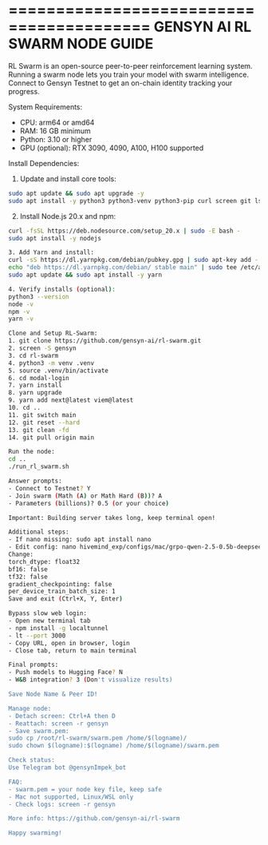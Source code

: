 =========================================
GENSYN AI RL SWARM NODE GUIDE
=========================================

RL Swarm is an open-source peer-to-peer reinforcement learning system.
Running a swarm node lets you train your model with swarm intelligence.
Connect to Gensyn Testnet to get an on-chain identity tracking your progress.

System Requirements:
- CPU: arm64 or amd64
- RAM: 16 GB minimum
- Python: 3.10 or higher
- GPU (optional): RTX 3090, 4090, A100, H100 supported

Install Dependencies:
1. Update and install core tools:
```bash
sudo apt update && sudo apt upgrade -y
sudo apt install -y python3 python3-venv python3-pip curl screen git lsof nano
```

2. Install Node.js 20.x and npm:
```bash
curl -fsSL https://deb.nodesource.com/setup_20.x | sudo -E bash -
sudo apt install -y nodejs

3. Add Yarn and install:
curl -sS https://dl.yarnpkg.com/debian/pubkey.gpg | sudo apt-key add -
echo "deb https://dl.yarnpkg.com/debian/ stable main" | sudo tee /etc/apt/sources.list.d/yarn.list
sudo apt update && sudo apt install -y yarn

4. Verify installs (optional):
python3 --version
node -v
npm -v
yarn -v

Clone and Setup RL-Swarm:
1. git clone https://github.com/gensyn-ai/rl-swarm.git
2. screen -S gensyn
3. cd rl-swarm
4. python3 -m venv .venv
5. source .venv/bin/activate
6. cd modal-login
7. yarn install
8. yarn upgrade
9. yarn add next@latest viem@latest
10. cd ..
11. git switch main
12. git reset --hard
13. git clean -fd
14. git pull origin main

Run the node:
cd ..
./run_rl_swarm.sh

Answer prompts:
- Connect to Testnet? Y
- Join swarm (Math (A) or Math Hard (B))? A
- Parameters (billions)? 0.5 (or your choice)

Important: Building server takes long, keep terminal open!

Additional steps:
- If nano missing: sudo apt install nano
- Edit config: nano hivemind_exp/configs/mac/grpo-qwen-2.5-0.5b-deepseek-r1.yaml
Change:
torch_dtype: float32
bf16: false
tf32: false
gradient_checkpointing: false
per_device_train_batch_size: 1
Save and exit (Ctrl+X, Y, Enter)

Bypass slow web login:
- Open new terminal tab
- npm install -g localtunnel
- lt --port 3000
- Copy URL, open in browser, login
- Close tab, return to main terminal

Final prompts:
- Push models to Hugging Face? N
- W&B integration? 3 (Don't visualize results)

Save Node Name & Peer ID!

Manage node:
- Detach screen: Ctrl+A then D
- Reattach: screen -r gensyn
- Save swarm.pem:
sudo cp /root/rl-swarm/swarm.pem /home/$(logname)/
sudo chown $(logname):$(logname) /home/$(logname)/swarm.pem

Check status:
Use Telegram bot @gensynImpek_bot

FAQ:
- swarm.pem = your node key file, keep safe
- Mac not supported, Linux/WSL only
- Check logs: screen -r gensyn

More info: https://github.com/gensyn-ai/rl-swarm

Happy swarming!
